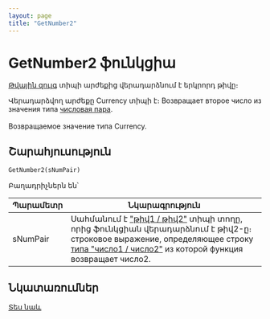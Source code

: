 ```yaml
---
layout: page
title: "GetNumber2"
---
```


# GetNumber2 ֆունկցիա

[Թվային զույգ](../../../Types/NumPair.md) տիպի արժեքից վերադարձնում է երկրորդ թիվը։

Վերադարձվող արժեքը Currency տիպի է։
Возвращает второе число из значения типа [числовая пара](../../../Types/NumPair.html).<br>
<br>
Возвращаемое значение типа Currency.


## Շարահյուսություն

```vb
GetNumber2(sNumPair)
```
Բաղադրիչներն են՝

| Պարամետր | Նկարագրություն |
|--|--|
| sNumPair |  Սահմանում է ["թիվ1 / թիվ2"](../../../Types/NumPair.md) տիպի տողը, որից ֆունկցիան վերադարձնում է թիվ2-ը։ строковое выражение, определяющее строку [типа &quot;число1 / число2&quot;](../../../Types/NumPair.html) из которой функция возвращает число2. |


## Նկատառումներ

[Տես նաև](GetNumber1.md)
